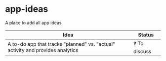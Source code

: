 # app-ideas
A place to add all app ideas

| Idea | Status |
| ---  | -------|
| A to-do app that tracks "planned" vs. "actual" activity and provides analytics | ❓ To discuss |
